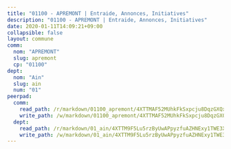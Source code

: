 ```yaml
---
title: "01100 - APREMONT | Entraide, Annonces, Initiatives"
description: "01100 - APREMONT | Entraide, Annonces, Initiatives"
date: 2020-01-11T14:09:21+09:00
collapsible: false
layout: commune
comm:
  nom: "APREMONT"
  slug: apremont
  cp: "01100"
dept:
  nom: "Ain"
  slug: ain
  num: "01"
peerpad:
  comm:
    read_path: /r/markdown/01100_apremont/4XTTMAF52MUhkFkSxpcju8DqzGXQxv7x98w6t1RtKkUqzAGWL
    write_path: /w/markdown/01100_apremont/4XTTMAF52MUhkFkSxpcju8DqzGXQxv7x98w6t1RtKkUqzAGWL-K3TgUfi2eW897jkL1MFxfQXwxTYm4Ua5nkimbsTmK5xwxA9zdX8Eb7J5RrV52nEfwSUBZ3vE2MQfbVJQLoEtEFCW6RVxXtU4dbwAN1sBztnwWJ9EkVos9vZdcLRfo2aFC7UPpqjW
  dept:
    read_path: /r/markdown/01_ain/4XTTM9F5Lu5rzByUwAPpyzfuAZHNExy1TWE3X3wiTrPFfiAJr
    write_path: /w/markdown/01_ain/4XTTM9F5Lu5rzByUwAPpyzfuAZHNExy1TWE3X3wiTrPFfiAJr-K3TgUnxzeFoJA4CB58vXNvKXURJneTNZHUsypAQGicGiZu7AS2sPbjspGpj7s3MmMv58YhkLaSUMQMHaiKAfoMv6wF36Urxbqqh8MmnXpnKkbVhnAishABEkMRAiyAt8GGJ1Jer2
---
```


